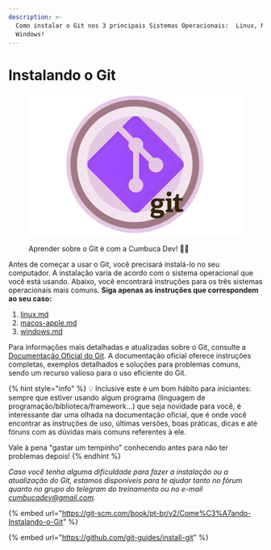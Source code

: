 ```yaml
---
description: >-
  Como instalar o Git nos 3 principais Sistemas Operacionais:  Linux, Mac e
  Windows!
---
```


# Instalando o Git



<figure><img src="../../../.gitbook/assets/GITU,BUCA MELHORADO).png" alt=""><figcaption><p>Aprender sobre o Git é com a Cumbuca Dev! <span data-gb-custom-inline data-tag="emoji" data-code="1f49c">💜</span><span data-gb-custom-inline data-tag="emoji" data-code="1f965">🥥</span></p></figcaption></figure>

Antes de começar a usar o Git, você precisará instalá-lo no seu computador. A instalação varia de acordo com o sistema operacional que você está usando. Abaixo, você encontrará instruções para os três sistemas operacionais mais comuns. **Siga apenas as instruções que correspondem ao seu caso:**

1. [linux.md](linux.md "mention")
2. [macos-apple.md](macos-apple.md "mention")
3. [windows.md](windows.md "mention")

Para informações mais detalhadas e atualizadas sobre o Git, consulte a [Documentação Oficial do Git](https://git-scm.com/doc). A documentação oficial oferece instruções completas, exemplos detalhados e soluções para problemas comuns, sendo um recurso valioso para o uso eficiente do Git.

{% hint style="info" %}
:bulb: Inclusive este é um bom hábito para iniciantes: sempre que estiver usando algum programa (linguagem de programação/biblioteca/framework...) que seja novidade para você, é interessante dar uma olhada na documentação oficial, que é onde você encontrar as instruções de uso, últimas versões, boas práticas, dicas e até fóruns com as dúvidas mais comuns referentes à ele.&#x20;

Vale à pena "gastar um tempinho" conhecendo antes para não ter problemas depois!&#x20;
{% endhint %}

_Caso você tenha alguma dificuldade para fazer a instalação ou a atualização do Git, estamos disponíveis para te ajudar tanto no_ _fórum quanto no grupo do telegram do treinamento ou no e-mail_ [_cumbucadev@gmail.com_](mailto:cumbucadev@gmail.com)_._



{% embed url="https://git-scm.com/book/pt-br/v2/Come%C3%A7ando-Instalando-o-Git" %}

{% embed url="https://github.com/git-guides/install-git" %}
